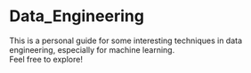# Data_Engineering

This is a personal guide for some interesting techniques in data engineering, especially for machine learning. <br>
Feel free to explore!
